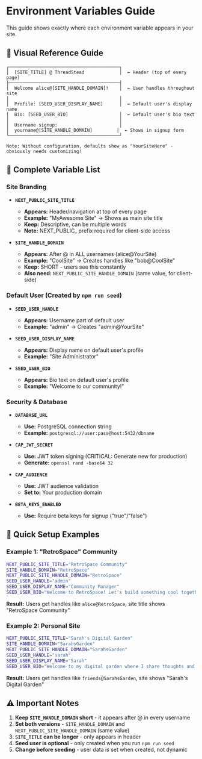 # Environment Variables Guide

This guide shows exactly where each environment variable appears in your site.

## 🎨 Visual Reference Guide

```
┌─────────────────────────────────────────┐
│  [SITE_TITLE] @ ThreadStead             │  ← Header (top of every page)
├─────────────────────────────────────────┤
│  Welcome alice@[SITE_HANDLE_DOMAIN]!    │  ← User handles throughout site
│                                         │
│  Profile: [SEED_USER_DISPLAY_NAME]      │  ← Default user's display name
│  Bio: [SEED_USER_BIO]                   │  ← Default user's bio text
│                                         │
│  Username signup:                       │
│  yourname@[SITE_HANDLE_DOMAIN]         │  ← Shows in signup form
└─────────────────────────────────────────┘

Note: Without configuration, defaults show as "YourSiteHere" - obviously needs customizing!
```

## 📝 Complete Variable List

### Site Branding
- **`NEXT_PUBLIC_SITE_TITLE`** 
  - **Appears:** Header/navigation at top of every page
  - **Example:** "MyAwesome Site" → Shows as main site title
  - **Keep:** Descriptive, can be multiple words
  - **Note:** NEXT_PUBLIC_ prefix required for client-side access

- **`SITE_HANDLE_DOMAIN`** 
  - **Appears:** After @ in ALL usernames (alice@YourSite)
  - **Example:** "CoolSite" → Creates handles like "bob@CoolSite"
  - **Keep:** SHORT - users see this constantly
  - **Also need:** `NEXT_PUBLIC_SITE_HANDLE_DOMAIN` (same value, for client-side)

### Default User (Created by `npm run seed`)
- **`SEED_USER_HANDLE`**
  - **Appears:** Username part of default user
  - **Example:** "admin" → Creates "admin@YourSite"

- **`SEED_USER_DISPLAY_NAME`**
  - **Appears:** Display name on default user's profile  
  - **Example:** "Site Administrator"

- **`SEED_USER_BIO`**
  - **Appears:** Bio text on default user's profile
  - **Example:** "Welcome to our community!"

### Security & Database
- **`DATABASE_URL`**
  - **Use:** PostgreSQL connection string
  - **Example:** `postgresql://user:pass@host:5432/dbname`

- **`CAP_JWT_SECRET`**  
  - **Use:** JWT token signing (CRITICAL: Generate new for production)
  - **Generate:** `openssl rand -base64 32`

- **`CAP_AUDIENCE`**
  - **Use:** JWT audience validation
  - **Set to:** Your production domain

- **`BETA_KEYS_ENABLED`**
  - **Use:** Require beta keys for signup ("true"/"false")

## 🚀 Quick Setup Examples

### Example 1: "RetroSpace" Community
```bash
NEXT_PUBLIC_SITE_TITLE="RetroSpace Community"
SITE_HANDLE_DOMAIN="RetroSpace"
NEXT_PUBLIC_SITE_HANDLE_DOMAIN="RetroSpace"
SEED_USER_HANDLE="admin"
SEED_USER_DISPLAY_NAME="Community Manager"
SEED_USER_BIO="Welcome to RetroSpace! Let's build something cool together."
```
**Result:** Users get handles like `alice@RetroSpace`, site title shows "RetroSpace Community"

### Example 2: Personal Site
```bash
NEXT_PUBLIC_SITE_TITLE="Sarah's Digital Garden"
SITE_HANDLE_DOMAIN="SarahsGarden"  
NEXT_PUBLIC_SITE_HANDLE_DOMAIN="SarahsGarden"
SEED_USER_HANDLE="sarah"
SEED_USER_DISPLAY_NAME="Sarah"
SEED_USER_BIO="Welcome to my digital garden where I share thoughts and projects."
```
**Result:** Users get handles like `friends@SarahsGarden`, site shows "Sarah's Digital Garden"

## ⚠️ Important Notes

1. **Keep `SITE_HANDLE_DOMAIN` short** - it appears after @ in every username
2. **Set both versions** - `SITE_HANDLE_DOMAIN` and `NEXT_PUBLIC_SITE_HANDLE_DOMAIN` (same value)
3. **`SITE_TITLE` can be longer** - only appears in header
4. **Seed user is optional** - only created when you run `npm run seed`
5. **Change before seeding** - user data is set when created, not dynamic
